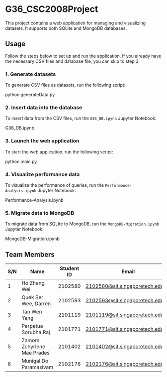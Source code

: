 # G36_CSC2008Project

This project contains a web application for managing and visualizing datasets. It supports both SQLite and MongoDB databases.

## Usage

Follow the steps below to set up and run the application. If you already have the necessary CSV files and database file, you can skip to step 3.

### 1. Generate datasets

To generate CSV files as datasets, run the following script:

python generateData.py

### 2. Insert data into the database

To insert data from the CSV files, run the `G36_DB.ipynb` Jupyter Notebook:

G36_DB.ipynb

### 3. Launch the web application

To start the web application, run the following script:

python main.py

### 4. Visualize performance data

To visualize the performance of queries, run the `Performance-Analysis.ipynb` Jupyter Notebook:

Performance-Analysis.ipynb

### 5. Migrate data to MongoDB

To migrate data from SQLite to MongoDB, run the `MongoDB-Migration.ipynb` Jupyter Notebook:

MongoDB-Migration.ipynb

## Team Members

| S/N | Name                        | Student ID | Email                            |
| --- | --------------------------- | ---------- | -------------------------------- |
| 1   | Ho Zheng Wei                | 2102580    | 2102580@sit.singaporetech.edu.sg |
| 2   | Quek Ser Wee, Darren        | 2102593    | 2102593@sit.singaporetech.edu.sg |
| 3   | Tan Wen Yang                | 2101119    | 2101119@sit.singaporetech.edu.sg |
| 4   | Perpetua Sorubha Raj        | 2101771    | 2101771@sit.singaporetech.edu.sg |
| 5   | Zamora Zchyrlene Mae Prades | 2101402    | 2101402@sit.singaporetech.edu.sg |
| 6   | Munigal Do Paramasivam      | 2102176    | 2102176@sit.singaporetech.edu.sg |
